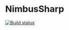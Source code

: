 # NimbusSharp

[![Build status](https://ci.appveyor.com/api/projects/status/07vngkhmg0727l8p?svg=true)](https://ci.appveyor.com/project/reedenterprising/nimbussharp)
